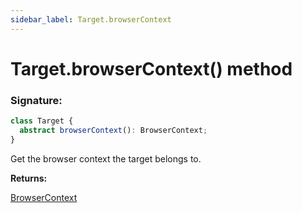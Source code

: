 ```yaml
---
sidebar_label: Target.browserContext
---
```


# Target.browserContext() method

### Signature:

```typescript
class Target {
  abstract browserContext(): BrowserContext;
}
```

Get the browser context the target belongs to.

**Returns:**

[BrowserContext](./puppeteer.browsercontext.md)

